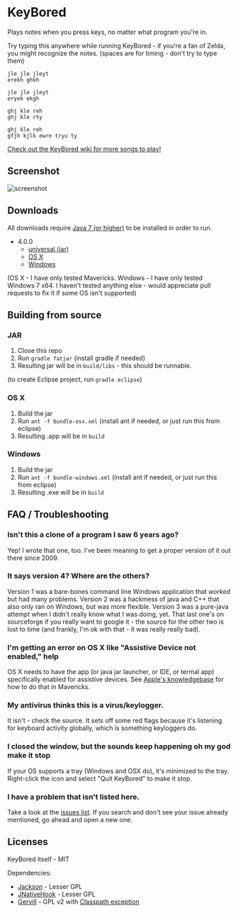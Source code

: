 # KeyBored
Plays notes when you press keys, no matter what program you're in.

Try typing this anywhere while running KeyBored - if you're a fan of Zelda, you might recognize the notes. (spaces are for timing - don't try to type them)

```
jle jle jleyt
erekh ghkh

jle jle jleyt
eryek ekgh

ghj kle reh
ghj kle rty

ghj kle reh
gfjh kjlk ewre tryu ty
```

[Check out the KeyBored wiki for more songs to play!](https://github.com/forana/KeyBored/wiki/Songs)

## Screenshot

![screenshot](https://github.com/forana/KeyBored/raw/development/screenshot.png?raw=true)

## Downloads

All downloads require [Java 7 (or higher)](https://www.java.com/en/download/) to be installed in order to run.

* 4.0.0
    * [universal (jar)](https://github.com/forana/KeyBored/releases/download/4.0.0/KeyBored-4.0.0.jar)
    * [OS X](https://github.com/forana/KeyBored/releases/download/4.0.0/KeyBored-4.0.0-OSX.zip)
    * [Windows](https://github.com/forana/KeyBored/releases/download/4.0.0/KeyBored-4.0.0-Windows.zip)

(OS X - I have only tested Mavericks. Windows - I have only tested Windows 7 x64. I haven't tested anything else - would appreciate pull requests to fix it if some OS isn't supported)

## Building from source

### JAR

1. Close this repo
2. Run `gradle fatjar` (install gradle if needed)
3. Resulting jar will be in `build/libs` - this should be runnable.

(to create Eclipse project, run `gradle eclipse`)

### OS X

1. Build the jar
2. Run `ant -f bundle-osx.xml` (install ant if needed, or just run this from eclipse)
3. Resulting .app will be in `build`

### Windows

1. Build the jar
2. Run `ant -f bundle-windows.xml` (install ant if needed, or just run this from eclipse)
3. Resulting .exe will be in `build`

## FAQ / Troubleshooting
### Isn't this a clone of a program I saw 6 years ago?
Yep! I wrote that one, too. I've been meaning to get a proper version of it out there since 2009.

### It says version 4? Where are the others?
Version 1 was a bare-bones command line Windows application that _worked_ but had many problems. Version 2 was a hackmess of java and C++ that also only ran on Windows, but was more flexible. Version 3 was a pure-java attempt when I didn't really know what I was doing, yet. That last one's on sourceforge if you really want to google it - the source for the other two is lost to time (and frankly, I'm ok with that - it was really really bad).

### I'm getting an error on OS X like "Assistive Device not enabled," help
OS X needs to have the app (or java jar launcher, or IDE, or termal app) specifically enabled for assistive devices. See [Apple's knowledgebase](http://support.apple.com/kb/HT6026) for how to do that in Mavericks.

### My antivirus thinks this is a virus/keylogger.
It isn't - check the source. It sets off some red flags because it's listening for keyboard activity globally, which is something keyloggers do.

### I closed the window, but the sounds keep happening oh my god make it stop
If your OS supports a tray (Windows and OSX do), it's minimized to the tray. Right-click the icon and select "Quit KeyBored" to make it stop.

### I have a problem that isn't listed here.
Take a look at the [issues list](https://github.com/forana/KeyBored/issues). If you search and don't see your issue already mentioned, go ahead and open a new one.

## Licenses
KeyBored itself - MIT

Dependencies:

* [Jackson](http://wiki.fasterxml.com/JacksonDownload) - Lesser GPL
* [JNativeHook](https://github.com/kwhat/jnativehook) - Lesser GPL
* [Gervill](https://java.net/projects/gervill/pages/Home) - GPL v2 with [Classpath exception](http://www.gnu.org/software/classpath/license.html)

<!-- hack for github page generation -->
<link rel="stylesheet" type="text/css" href="https://github.com/forana/KeyBored/blob/development/hack.css?raw=true" />
